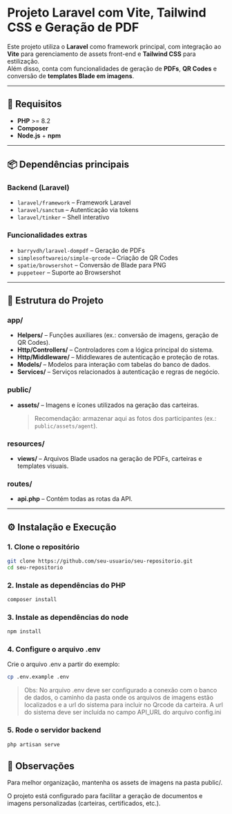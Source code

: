 # Projeto Laravel com Vite, Tailwind CSS e Geração de PDF

Este projeto utiliza o **Laravel** como framework principal, com integração ao **Vite** para gerenciamento de assets front-end e **Tailwind CSS** para estilização.  
Além disso, conta com funcionalidades de geração de **PDFs**, **QR Codes** e conversão de **templates Blade em imagens**.

---

## 🚀 Requisitos

-   **PHP** >= 8.2
-   **Composer**
-   **Node.js** + **npm**

---

## 📦 Dependências principais

### Backend (Laravel)

-   `laravel/framework` – Framework Laravel
-   `laravel/sanctum` – Autenticação via tokens
-   `laravel/tinker` – Shell interativo

### Funcionalidades extras

-   `barryvdh/laravel-dompdf` – Geração de PDFs
-   `simplesoftwareio/simple-qrcode` – Criação de QR Codes
-   `spatie/browsershot` – Conversão de Blade para PNG
-   `puppeteer` – Suporte ao Browsershot

---

## 📂 Estrutura do Projeto

### **app/**

-   **Helpers/** – Funções auxiliares (ex.: conversão de imagens, geração de QR Codes).
-   **Http/Controllers/** – Controladores com a lógica principal do sistema.
-   **Http/Middleware/** – Middlewares de autenticação e proteção de rotas.
-   **Models/** – Modelos para interação com tabelas do banco de dados.
-   **Services/** – Serviços relacionados à autenticação e regras de negócio.

### **public/**

-   **assets/** – Imagens e ícones utilizados na geração das carteiras.
    > Recomendação: armazenar aqui as fotos dos participantes (ex.: `public/assets/agent`).

### **resources/**

-   **views/** – Arquivos Blade usados na geração de PDFs, carteiras e templates visuais.

### **routes/**

-   **api.php** – Contém todas as rotas da API.

---

## ⚙️ Instalação e Execução

### 1. Clone o repositório

```bash
git clone https://github.com/seu-usuario/seu-repositorio.git
cd seu-repositorio
```

### 2. Instale as dependências do PHP

```bash
composer install
```

### 3. Instale as dependências do node

```bash
npm install
```

### 4. Configure o arquivo .env

Crie o arquivo .env a partir do exemplo:

```bash
cp .env.example .env

```

> Obs: No arquivo .env deve ser configurado a conexão com o banco de dados, o caminho da pasta onde os arquivos de imagens estão localizados e a url do sistema para incluir no Qrcode da carteira.
> A url do sistema deve ser incluída no campo API_URL do arquivo config.ini

### 5. Rode o servidor backend

```bash
php artisan serve
```

## 📌 Observações

Para melhor organização, mantenha os assets de imagens na pasta public/.

O projeto está configurado para facilitar a geração de documentos e imagens personalizadas (carteiras, certificados, etc.).
